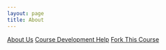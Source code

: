 ```yaml
---
layout: page
title: About
---
```


<a href="{{ site.baseurl}}/about">
<i class="fa fa-group"></i> About Us</a>

<a href="{{ site.baseurl}}/docs">
<i class="fa fa-question-circle"></i> Course Development Help</a>

<a href="{{ site.github.repo }}">
<i class="fa fa-github"></i> Fork This Course</a>